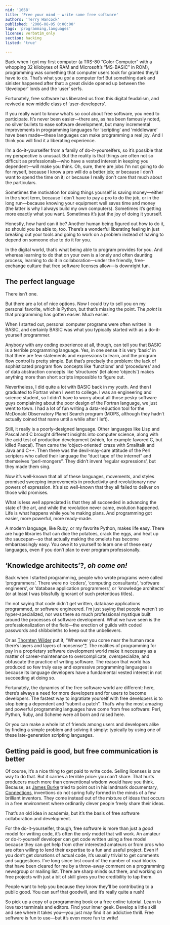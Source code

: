 ```yaml
---
nid: '1658'
title: 'Free your mind — write some free software'
authors: 'Terry Hancock'
published: '2006-08-05 0:00:00'
tags: 'programming,languages'
license: verbatim_only
section: hacking
listed: 'true'

---
```

Back when I got my first computer (a TRS-80 “Color Computer” with a whopping 32 kilobytes of RAM and Microsoft’s “MS-BASIC” in ROM), programming was something that computer users took for granted they’d have to do. That’s what you _got_ a computer for! But something dark and sinister happened after that: a great divide opened up between the ‘developer’ lords and the ‘user’ serfs.

Fortunately, free software has liberated us from this digital feudalism, and revived a new middle class of ‘user-developers’.


<!--break-->


If you really want to know what’s so cool about free software, you need to participate. It’s never been easier—there are, as has been famously noted, no silver bullets to ease software development, but many incremental improvements in programming languages for ‘scripting’ and ‘middleware’ have been made—these languages can make programming a real joy. And I think you will find it a liberating experience.

I’m a do-it-yourselfer from a family of do-it-yourselfers, so it’s possible that my perspective is unusual. But the reality is that things are often not so difficult as professionals—who have a vested interest in keeping you dependent—will make you think. Oh, sure, there are jobs I’m not going to do for myself, because I know a pro will do a better job; or because I don’t want to spend the time on it; or because I really don’t care that much about the particulars.

Sometimes the motivation for doing things yourself is saving money—either in the short term, because I don’t have to pay a pro to do the job, or in the long run—because knowing your equipment well saves time and money (the latter is why I always build my own computers). Sometimes it’s getting more exactly what you want. Sometimes it’s just the joy of doing it yourself.

Honestly, how hard can it be? Another human being figured out how to do it, so should you be able to, too. There’s a wonderful liberating feeling in just breaking out your tools and going to work on a problem instead of having to depend on someone else to do it for you.

In the digital world, that’s what being able to program provides for you. And whereas learning to do that on your own is a lonely and often daunting process, learning to do it in collaboration—under the friendly, free-exchange culture that free software licenses allow—is downright fun.


## The perfect language

There isn’t one.

But there are a lot of nice options. Now I could try to sell you on my personal favorite, which is Python, but that’s missing the point. The _point_ is that programming has gotten easier. Much easier.

When I started out, personal computer programs were often written in BASIC, and certainly BASIC was what you typically started with as a do-it-yourself programmer.

Anybody with any coding experience at all, though, can tell you that BASIC is a terrible programming language. Yes, in one sense it is very ‘basic’ in that there are few statements and expressions to learn, and the program flow control is pretty simple. But that’s precisely the problem: the lack of sophisticated program flow concepts like ‘functions’ and ‘procedures’ and of data abstraction concepts like ‘structures’ (let alone ‘objects’) makes anything more than short scripts impossible to figure out.

Nevertheless, I did quite a lot with BASIC back in my youth. And then I graduated to Fortran when I went to college. I was an engineering and science student, so I didn’t have to worry about all those pesky software guys complaining about the poor design of the Fortran language, we just went to town. I had a lot of fun writing a data-reduction tool for the McDonald Observatory Planet Search program (MOPS, although they hadn’t actually coined that name until a while after I left).

Still, it really is a poorly-designed language. Other languages like Lisp and Pascal and C brought different insights into computer science, along with the acid test of production development (which, for example favored C, but killed Pascal). Then came the ‘object-oriented’ craze with Smalltalk and Java and C++. Then there was the devil-may-care attitude of the Perl scripters who called their language the “duct tape of the internet” and themselves “perl-mongers”. They didn’t invent ‘regular expressions’, but they made them sing.

Now it’s well-known that all of these languages, movements, and styles promised sweeping improvements in productivity and revolutionary new powers of expression. It’s also well-known that they all failed to deliver on those wild promises.

What is less well appreciated is that they all succeeded in advancing the state of the art, and while the revolution never came, evolution happened. Life is what happens while you’re making plans. And programming got easier, more powerful, more ready-made.

A modern language, like Ruby, or my favorite Python, makes life easy. There are huge libraries that can dice the potatoes, crack the eggs, and heat up the saucepan—so that actually making the omelets has become embarrassingly easy. You owe it to yourself to learn one of these easy languages, even if you don’t plan to ever program professionally.


## ‘Knowledge architects’?, _oh come on!_

Back when I started programming, people who wrote programs were called ‘programmers’. There were no ‘coders’, ‘computing consultants’, ‘software engineers’, or ‘database application programmers’, or ‘knowledge architects’ (or at least I was blissfully ignorant of such pretentious titles).

I’m not saying that code didn’t get written, database applications programmed, or software engineered. I’m just saying that people weren’t so hyper-specialized, nor was there so much professional mystique built around the processes of software development. What we have seen is the professionalization of the field—the erection of guilds with coded passwords and shibboleths to keep out the unbelievers.

Or as [Thornten Wilder](http://en.wikipedia.org/wiki/Thornton_Wilder) put it, “Wherever you come near the human race there’s layers and layers of nonsense”[*](http://en.wikipedia.org/wiki/Our_Town). The realities of programming for pay in a proprietary software development world make it necessary as a matter of career-maintenance to overcomplicate, overspecialize, and obfuscate the practice of writing software. The reason that world has produced so few truly easy and expressive programming languages is because its language developers have a fundamental vested interest in not succeeding at doing so.

Fortunately, the dynamics of the free software world are different: here, there’s always a need for more developers and for users to become developers. The fastest way to ingratiate yourself with free developers is to stop being a dependent and “submit a patch”. That’s why the most amazing and powerful programming languages have come from free software: Perl, Python, Ruby, and Scheme were all born and raised here.

Or you can make a whole lot of friends among users and developers alike by finding a simple problem and solving it simply: typically by using one of these late-generation scripting languages.


## Getting paid is good, but free communication is better

Of course, it’s a nice thing to get paid to write code. Selling licenses is _one_ way to do that. But it carries a terrible price: you can’t share. That hurts producers much more than conventional wisdom would have you think. Because, as [James Burke](http://www.k-web.org) tried to point out in his landmark documentary, [Connections](http://ambrosevideo.com/displayitem.cfm?vid=854), inventions do not spring fully formed in the minds of a few brilliant inventors. They come instead out of the mixture of ideas that occurs in a free environment where ordinarily clever people freely share their ideas.

That’s an old idea in academia, but it’s the basis of free software collaboration and development.

For the do-it-yourselfer, though, free software is more than just a _good_ model for writing code, it’s often the _only_ model that will work. An amateur or do-it-yourself developer can get code written using a free model because they can get help from other interested amateurs or from pros who are often willing to lend their expertise to a fun and useful project. Even if you don’t get donations of actual code, it’s usually trivial to get comments and suggestions. I’ve long since lost count of the number of road blocks that have been cleared for me by a throw-away comment on a programming newsgroup or mailing list. There are sharp minds out there, and working on free projects with just a bit of skill gives you the credibility to tap them.

People want to help you because they know they’ll be contributing to a public good. You can surf that goodwill, and it’s really quite a rush!

So pick up a copy of a programming book or a free online tutorial. Learn to love text terminals and editors. Find your inner geek. Develop a little skill and see where it takes you—you just may find it an addictive thrill. Free software is fun to use—but it’s even more fun to write!

